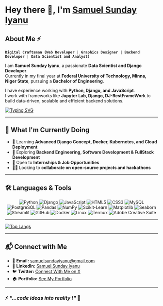 # Hey there 👋, I'm [Samuel Sunday Iyanu](https://www.linkedin.com/in/samuel-sunday-iyanuoluwa)

## About Me ⚡

**`Digital Craftsman (Web Developer | Graphics Designer | Backend Developer | Data Scientist and Analyst)`**  

I am **Samuel Sunday Iyanu**, a passionate **Data Scientist and Django Developer**.  
Currently in my final year at **Federal University of Technology, Minna, Niger State**, pursuing a **Bachelor of Engineering**.  

I have experience working with **Python, Django, and JavaScript**.  
I work with frameworks like **Jupyter Lab, Django, DJ-RestFrameWork** to build data-driven, scalable and efficient backend solutions.

[![Typing SVG](https://readme-typing-svg.demolab.com?font=Fira+Code&size=24&pause=1000&color=F7F7F7&width=600&lines=Hi%2C+I'm+Samuel+Sunday+Iyanu;I'm+a+Backend+Developer;I'm+a+Web+Developer;I'm+a+Graphics+Designer;I+Love+Learning+New+Tech)](https://git.io/typing-svg)

---

## 🌱 What I'm Currently Doing  

- 🚀 Learning **Advanced Django Concept, Docker, Kubernetes, and Cloud Deployment**  
- 🔎 Exploring **Backend Engineering, Software Development & FullStack Development**  
- 🎯 Open to **Internships & Job Opportunities**  
- 👨‍💻 Looking to **collaborate on open-source projects and hackathons**  

---

## 🛠️ Languages & Tools  
<p align="center"> <img alt="Python" src="https://img.shields.io/badge/python-%2314354C.svg?style=for-the-badge&logo=python&logoColor=white"/> <img alt="Django" src="https://img.shields.io/badge/Django-092E20?style=for-the-badge&logo=django&logoColor=white"/> <img alt="JavaScript" src="https://img.shields.io/badge/javascript-%23323330.svg?&style=for-the-badge&logo=javascript&logoColor=%23F7DF1E" /> <img alt="HTML5" src="https://img.shields.io/badge/html5-%23E34F26.svg?&style=for-the-badge&logo=html5&logoColor=white" /> <img alt="CSS3" src="https://img.shields.io/badge/css3-%231572B6.svg?&style=for-the-badge&logo=css3&logoColor=white" /> <img alt="MySQL" src="https://img.shields.io/badge/MySQL-00000F?style=for-the-badge&logo=mysql&logoColor=white" /> <img alt="PostgreSQL" src="https://img.shields.io/badge/PostgreSQL-316192?style=for-the-badge&logo=postgresql&logoColor=white"/> <img alt="Pandas" src="https://img.shields.io/badge/Pandas-150458?style=for-the-badge&logo=pandas&logoColor=white"/> <img alt="NumPy" src="https://img.shields.io/badge/NumPy-013243?style=for-the-badge&logo=numpy&logoColor=white"/> <img alt="Scikit-Learn" src="https://img.shields.io/badge/scikit--learn-F7931E?style=for-the-badge&logo=scikit-learn&logoColor=white"/> <img alt="Matplotlib" src="https://img.shields.io/badge/Matplotlib-11557C?style=for-the-badge&logo=matplotlib&logoColor=white"/> <img alt="Seaborn" src="https://img.shields.io/badge/Seaborn-4B0082?style=for-the-badge&logoColor=white"/> <img alt="Streamlit" src="https://img.shields.io/badge/Streamlit-FF4B4B?style=for-the-badge&logo=streamlit&logoColor=white"/> <img alt="GitHub" src="https://img.shields.io/badge/GitHub-%2314354C.svg?style=for-the-badge&logo=GitHub&logoColor=white"/> <img alt="Docker" src="https://img.shields.io/badge/docker-2496ED?style=for-the-badge&logo=docker&logoColor=white"/> <img alt="Linux" src="https://img.shields.io/badge/Linux-FCC624?style=for-the-badge&logo=linux&logoColor=black"/> <img alt="Termux" src="https://img.shields.io/badge/Termux-000000?style=for-the-badge&logo=termux&logoColor=white"/> <img alt="Adobe Creative Suite" src="https://img.shields.io/badge/Adobe%20Creative%20Suite-FF0000?style=for-the-badge&logo=adobe&logoColor=white"/> </p>

---

[![Top Langs](https://github-readme-stats.vercel.app/api/top-langs/?username=SamuelComputer&layout=compact&theme=radical)](https://github.com/SamuelComputer/github-readme-stats)

---

## 📬 Connect with Me  

- 📧 **Email:** [samuelsundayiyanu@gmail.com](mailto:samuelsundayiyanu@gmail.com)  
- 💼 **LinkedIn:** [Samuel Sunday Iyanu](https://www.linkedin.com/in/samuel-sunday-iyanuoluwa)  
- 🐦 **Twitter:** [Connect With Me on X](https://x.com/Tech_Bro_Isonu?s=09)  
- 🏠 **Portfolio:** [See My Portfolio](https://samuelsunday.netlify.app/)  

---

### ⚡ *"...code ideas into reality !"* 🚀

